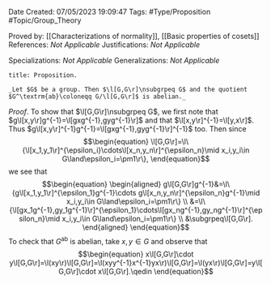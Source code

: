 <div class="topSpace"></div>

Date Created: 07/05/2023 19:09:47
Tags: #Type/Proposition #Topic/Group_Theory

Proved by: [[Characterizations of normality]], [[Basic properties of cosets]]
References: _Not Applicable_
Justifications: _Not Applicable_

Specializations: _Not Applicable_
Generalizations: _Not Applicable_

``` ad-Proposition
title: Proposition.

_Let $G$ be a group. Then $\l[G,G\r]\nsubgrpeq G$ and the quotient $G^\textrm{ab}\coloneqq G/\l[G,G\r]$ is abelian._

```

_Proof_. To show that $\l[G,G\r]\nsubgrpeq G$, we first note that $g\l[x,y\r]g^{-1}=\l[gxg^{-1},gyg^{-1}\r]$ and that $\l[x,y\r]^{-1}=\l[y,x\r]$. Thus $g\l[x,y\r]^{-1}g^{-1}=\l[gxg^{-1},gyg^{-1}\r]^{-1}$ too. Then since
$$\begin{equation}
    \l[G,G\r]=\l\{\l[x_1,y_1\r]^{\epsilon_i}\cdots\l[x_n,y_n\r]^{\epsilon_n}\mid x_i,y_i\in G\land\epsilon_i=\pm1\r\},
\end{equation}$$
we see that
$$\begin{equation}
    \begin{aligned}
        g\l[G,G\r]g^{-1}&=\l\{g\l[x_1,y_1\r]^{\epsilon_1}g^{-1}\cdots g\l[x_n,y_n\r]^{\epsilon_n}g^{-1}\mid x_i,y_i\in G\land\epsilon_i=\pm1\r\} \\
        &=\l\{\l[gx_1g^{-1},gy_1g^{-1}\r]^{\epsilon_1}\cdots\l[gx_ng^{-1},gy_ng^{-1}\r]^{\epsilon_n}\mid x_i,y_i\in G\land\epsilon_i=\pm1\r\} \\
        &\subgrpeq\l[G,G\r].
    \end{aligned}
\end{equation}$$
To check that $G^\textrm{ab}$ is abelian, take $x,y\in G$ and observe that
$$\begin{equation}
    x\l[G,G\r]\cdot y\l[G,G\r]=\l(xy\r)\l[G,G\r]=\l(xyy^{-1}x^{-1}yx\r)\l[G,G\r]=\l(yx\r)\l[G,G\r]=y\l[G,G\r]\cdot x\l[G,G\r].\qedin
\end{equation}$$
